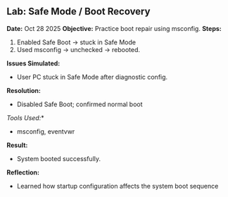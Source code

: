 ## Lab: Safe Mode / Boot Recovery
**Date:** Oct 28 2025
**Objective:** Practice boot repair using msconfig.
**Steps:**

1. Enabled Safe Boot -> stuck in Safe Mode
2. Used msconfig -> unchecked -> rebooted.

**Issues Simulated:**
- User PC stuck in Safe Mode after diagnostic config.

**Resolution:**
- Disabled Safe Boot; confirmed normal boot

*Tools Used:**
- msconfig, eventvwr

**Result:**
- System booted successfully.

**Reflection:**
- Learned how startup configuration affects the system boot sequence 
